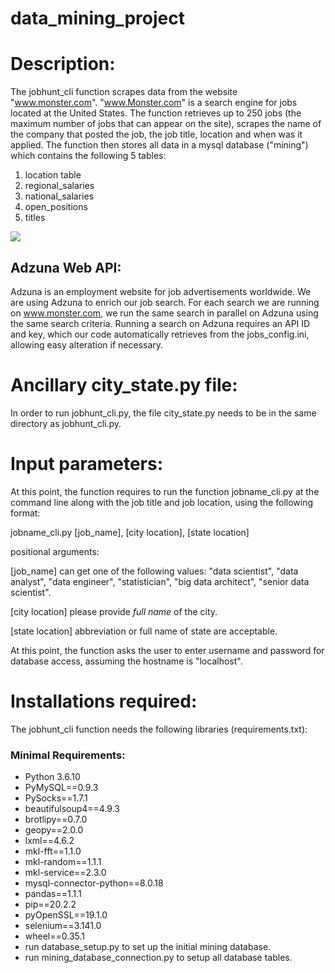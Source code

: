 # data_mining_project
# Description:
The jobhunt_cli function scrapes data from the website "www.monster.com". 
"www.Monster.com" is a search engine for jobs located at the United States. 
The function retrieves up to 250 jobs (the maximum number of jobs that can appear on the site), 
scrapes the name of the company that posted the job, the job title, location and when was it applied. 
The function then stores all data in a mysql database ("mining") which contains the following 5 tables:

1. location table
2. regional_salaries
3. national_salaries
4. open_positions
5. titles

![](.README_images/ERD.png)

## Adzuna Web API:
Adzuna is an employment website for job advertisements worldwide. We are using Adzuna to enrich our
job search. For each search we are running on www.monster.com, we run the same search in parallel on
Adzuna using the same search criteria. 
Running a search on Adzuna requires an API ID and key, which our code automatically retrieves
from the jobs_config.ini, allowing easy alteration if necessary.

# Ancillary city_state.py file:  
In order to run jobhunt_cli.py, the file city_state.py needs to be in the same directory as jobhunt_cli.py. 


# Input parameters:
At this point, the function requires to run the function jobname_cli.py at the command line along with the job title and job location, using the following format:

jobname_cli.py [job_name], [city location], [state location]
 
positional arguments:

[job_name] can get one of the following values: "data scientist", "data analyst", "data engineer", "statistician", "big data architect", "senior data scientist".

[city location] please provide *full name* of the city.

[state location] abbreviation or full name of state are acceptable.
 
 
At this point, the function asks the user to enter username and password for database access, assuming the hostname is "localhost".

# Installations required:
The jobhunt_cli function needs the following libraries (requirements.txt):

### Minimal Requirements:

- Python 3.6.10
- PyMySQL==0.9.3
- PySocks==1.7.1
- beautifulsoup4==4.9.3
- brotlipy==0.7.0
- geopy==2.0.0
- lxml==4.6.2
- mkl-fft==1.1.0
- mkl-random==1.1.1
- mkl-service==2.3.0
- mysql-connector-python==8.0.18
- pandas==1.1.1
- pip==20.2.2
- pyOpenSSL==19.1.0
- selenium==3.141.0
- wheel==0.35.1
- run database_setup.py to set up the initial mining database.
- run mining_database_connection.py to setup all database tables.
